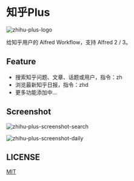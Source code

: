 # 知乎Plus

![zhihu-plus-logo](https://raw.githubusercontent.com/Astraeux/zhihu-plus-alfred-workflow/master/src/icon.png)

给知乎用户的 Alfred Workflow，支持 Alfred 2 / 3。



## Feature

- 搜索知乎问题、文章、话题或用户，指令：zh
- 浏览最新知乎日报，指令：zhd
- 更多功能添加中...



## Screenshot

![zhihu-plus-screenshot-search](https://raw.githubusercontent.com/Astraeux/zhihu-plus-alfred-workflow/master/extra/screenshot.search.png)

![zhihu-plus-screenshot-daily](https://raw.githubusercontent.com/Astraeux/zhihu-plus-alfred-workflow/master/extra/screenshot.daily.png)



## LICENSE

[MIT](https://github.com/Astraeux/zhihu-plus-alfred-workflow/blob/master/LICENSE)
